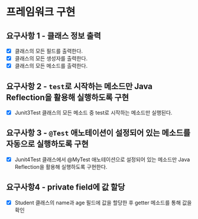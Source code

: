 # 프레임워크 구현

## 요구사항 1 - 클래스 정보 출력

- [x] 클래스의 모든 필드를 출력한다.
- [x] 클래스의 모든 생성자를 출력한다.
- [x] 클래스의 모든 메소드를 출력한다.

## 요구사항 2 - `test`로 시작하는 메소드만 Java Reflection을 활용해 실행하도록 구현

- [x] Junit3Test 클래스의 모든 메소드 중 test로 시작하는 메소드만 실행된다.

## 요구사항 3 - `@Test` 애노테이션이 설정되어 있는 메소드를 자동으로 실행하도록 구현

- [x] Junit4Test 클래스에서 @MyTest 애노테이션으로 설정되어 있는 메소드만 Java Reflection을 활용해 실행하도록 구현한다.

## 요구사항4 - private field에 값 할당

- [x] Student 클래스의 name과 age 필드에 값을 할당한 후 getter 메소드를 통해 값을 확인 